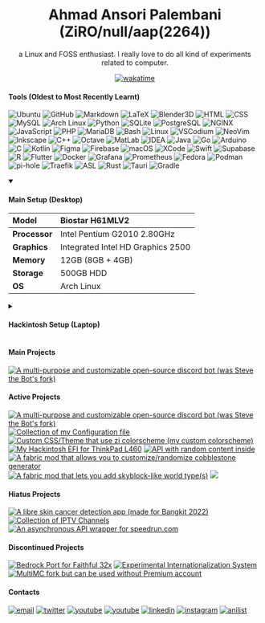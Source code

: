 <div align="center">
  
  <h1>Ahmad Ansori Palembani <br/> (ZiRO/null/aap(2264))</h1>
  
  a Linux and FOSS enthusiast. I really love to do all kind of experiments related to computer.
  
  
  [![wakatime](https://wakatime.com/badge/user/e3f91dd5-c937-4d7d-98f5-f2282e7bfb16.svg?style=for-the-badge)](https://wakatime.com/@e3f91dd5-c937-4d7d-98f5-f2282e7bfb16)

</div>

#### Tools (Oldest to Most Recently Learnt)

![Ubuntu](https://img.shields.io/badge/-Ubuntu-black?style=flat&logo=ubuntu)
![GitHub](https://img.shields.io/badge/-GitHub-black?style=flat&logo=github)
![Markdown](https://img.shields.io/badge/-Markdown-black?style=flat&logo=markdown)
![LaTeX](https://img.shields.io/badge/-LaTeX-black?style=flat&logo=latex)
![Blender3D](https://img.shields.io/badge/-Blender3D-black?style=flat&logo=blender)
![HTML](https://img.shields.io/badge/-HTML-black?style=flat&logo=html5)
![CSS](https://img.shields.io/badge/-CSS-black?style=flat&logo=css3)
![MySQL](https://img.shields.io/badge/-MySQL-black?style=flat&logo=mysql)
![Arch Linux](https://img.shields.io/badge/-Arch%20Linux-black?style=flat&logo=arch-linux)
![Python](https://img.shields.io/badge/-Python-black?style=flat&logo=python)
![SQLite](https://img.shields.io/badge/-SQLite-black?style=flat&logo=sqlite)
![PostgreSQL](https://img.shields.io/badge/-PostgreSQL-black?style=flat&logo=postgresql)
![NGINX](https://img.shields.io/badge/-NGINX-black?style=flat&logo=nginx)
![JavaScript](https://img.shields.io/badge/-JavaScript-black?style=flat&logo=javascript)
![PHP](https://img.shields.io/badge/-PHP%20Unfortunately...-black?style=flat&logo=php)
![MariaDB](https://img.shields.io/badge/-MariaDB-black?style=flat&logo=mariadb)
![Bash](https://img.shields.io/badge/-Bash-black?style=flat&logo=gnubash)
![Linux](https://img.shields.io/badge/-Linux-black?style=flat&logo=linux)
![VSCodium](https://img.shields.io/badge/-VSCodium-black?style=flat&logo=vscodium)
![NeoVim](https://img.shields.io/badge/-NeoVim-black?style=flat&logo=neovim)
![Inkscape](https://img.shields.io/badge/-Inkscape-black?style=flat&logo=inkscape)
![C++](https://img.shields.io/badge/-C++-black?style=flat&logo=cplusplus)
![Octave](https://img.shields.io/badge/-Octave-black?style=flat&logo=octave)
![MatLab](https://img.shields.io/badge/-MatLab-black?style=flat&logo=matlab)
![IDEA](https://img.shields.io/badge/-IDEA-black?style=flat&logo=intellijidea)
![Java](https://img.shields.io/badge/-Java-black?style=flat&logo=openjdk)
![Go](https://img.shields.io/badge/-Go-black?style=flat&logo=go)
![Arduino](https://img.shields.io/badge/-Arduino-black?style=flat&logo=arduino)
![C](https://img.shields.io/badge/-C-black?style=flat&logo=c)
![Kotlin](https://img.shields.io/badge/-Kotlin-black?style=flat&logo=kotlin)
![Figma](https://img.shields.io/badge/-Figma-black?style=flat&logo=figma)
![Firebase](https://img.shields.io/badge/-Firebase-black?style=flat&logo=firebase)
![macOS](https://img.shields.io/badge/-macOS-black?style=flat&logo=macos)
![XCode](https://img.shields.io/badge/-XCode-black?style=flat&logo=xcode)
![Swift](https://img.shields.io/badge/-Swift-black?style=flat&logo=swift)
![Supabase](https://img.shields.io/badge/-Supabase-black?style=flat&logo=supabase)
![R](https://img.shields.io/badge/-R-black?style=flat&logo=r)
![Flutter](https://img.shields.io/badge/-Flutter-black?style=flat&logo=flutter)
![Docker](https://img.shields.io/badge/-Docker-black?style=flat&logo=docker)
![Grafana](https://img.shields.io/badge/-Grafana-black?style=flat&logo=grafana)
![Prometheus](https://img.shields.io/badge/-Prometheus-black?style=flat&logo=prometheus)
![Fedora](https://img.shields.io/badge/-Fedora-black?style=flat&logo=fedora)
![Podman](https://img.shields.io/badge/-Podman-black?style=flat&logo=podman)
![pi-hole](https://img.shields.io/badge/-pi%96hole-black?style=flat&logo=pihole)
![Traefik](https://img.shields.io/badge/-Traefik-black?style=flat&logo=traefik-proxy)
![ASL](https://img.shields.io/badge/-ASL-black?style=flat&logo=asl)
![Rust](https://img.shields.io/badge/-Rust-black?style=flat&logo=rust)
![Tauri](https://img.shields.io/badge/-Tauri-black?style=flat&logo=tauri)
![Gradle](https://img.shields.io/badge/-Gradle-black?style=flat&logo=gradle)

<details open><summary>
  
  #### Main Setup (Desktop)
  
  </summary>
  
|**Model**| Biostar H61MLV2 |
|:-|:-|
|**Processor**| Intel Pentium G2010 2.80GHz |
|**Graphics**| Integrated Intel HD Graphics 2500 |
|**Memory**| 12GB (8GB + 4GB) |
|**Storage**| 500GB HDD |
|**OS**| Arch Linux |
  
</details>

<details><summary>
  
  #### Hackintosh Setup (Laptop)
  
  </summary>

|**Model**| Lenovo ThinkPad L460 |
|:-|:-|
|**Processor**| Intel Core i5-6300U 2.50GHz / 3.00GHz |
|**Graphics**| Intel HD Graphics 520 (Spoofed as HD620) |
|**Memory**| 8GB |
|**Storage**| 256 SSD |
|**OS**| macOS Ventura (v13.2.1 - OCv0.9.2) |

</details>

#### Main Projects

[![A multi-purpose and customizable open-source discord bot (was Steve the Bot's fork)](https://img.shields.io/badge/-Z3R0-black?style=flat&logo=python)](https://github.com/ZiRO-Bot/ziBot)

#### Active Projects

[![A multi-purpose and customizable open-source discord bot (was Steve the Bot's fork)](https://img.shields.io/badge/-Z3R0-black?style=flat&logo=python)](https://github.com/ZiRO-Bot/ziBot)
[![Collection of my Configuration file](https://img.shields.io/badge/-dotfiles-black?style=flat&logo=linux)](https://github.com/null2264/dotfiles)
[![Custom CSS/Theme that use zi colorscheme (my custom colorscheme)](https://img.shields.io/badge/-ziDark-black?style=flat&logo=css3)](https://github.com/null2264/ziDark)
[![My Hackintosh EFI for ThinkPad L460](https://img.shields.io/badge/-L460%20Hackintosh-black?style=flat&logo=apple)](https://github.com/null2264/L460-Hackintosh)
[![API with random content inside](https://img.shields.io/badge/-RandomAPI-black?style=flat&logo=python)](https://github.com/ZiRO-Bot/RandomAPI)
[![A fabric mod that allows you to customize/randomize cobblestone generator](https://img.shields.io/badge/-CobbleGen-black?style=flat&logo=minecraft)](https://github.com/null2264/CobbleGen)
[![A fabric mod that lets you add skyblock-like world type(s)](https://img.shields.io/badge/-Skyblock%20Creator-black?style=flat&logo=minecraft)](https://github.com/null2264/SkyblockCreator)
[![](https://img.shields.io/badge/-And%20more%20other%20small%20project...-black?style=flat&logo=github)](https://github.com/null2264)

#### Hiatus Projects

[![A libre skin cancer detection app (made for Bangkit 2022)](https://img.shields.io/badge/-SkinCan-black?style=flat&logo=kotlin)](https://github.com/SkinCanOrg/SkinCan)
[![Collection of IPTV Channels](https://img.shields.io/badge/-ziTV-black?style=flat&logo=appletv)](https://github.com/null2264/ziTV)
[![An asynchronous API wrapper for speedrun.com](https://img.shields.io/badge/-speedrun.py-black?style=flat&logo=python)](https://github.com/null2264/speedrun.py)

#### Discontinued Projects

[![Bedrock Port for Faithful 32x](https://img.shields.io/badge/-Faithful%20BE-black?style=flat&logo=minecraft)](https://github.com/null2264/Faithful-BE)
[![Experimental Internationalization System](https://img.shields.io/badge/-i18n-black?style=flat&logo=googletranslate)](https://github.com/null2264/i18n)
[![MultiMC fork but can be used without Premium account](https://img.shields.io/badge/-ziLauncher-black?style=flat&logo=cplusplus)](https://github.com/null2264/Project-MC-Launcher)

#### Contacts
[![email](https://img.shields.io/badge/-me@palembani.xyz-black?style=flat&logo=gmail)](mailto:me@palembani.xyz)
[![twitter](https://img.shields.io/badge/-@ZiRO2264-black?style=flat&logo=twitter)](https://twitter.com/ZiRO2264)
[![youtube](https://img.shields.io/badge/-@null2264-black?style=flat&logo=youtube)](https://www.youtube.com/@null2264)
[![youtube](https://img.shields.io/badge/-@ZiRO2264-black?style=flat&logo=youtube)](https://www.youtube.com/@ZiRO2264)
[![linkedin](https://img.shields.io/badge/-Ahmad%20Ansori%20Palembani-black?style=flat&logo=linkedin)](https://www.linkedin.com/in/ahmad-ansori-palembani-9a470b231/)
[![instagram](https://img.shields.io/badge/-@aap2264-black?style=flat&logo=instagram)](https://www.instagram.com/aap2264)
[![anilist](https://img.shields.io/badge/-ZiRO2264-black?style=flat&logo=anilist)](https://anilist.co/user/ZiRO2264)
